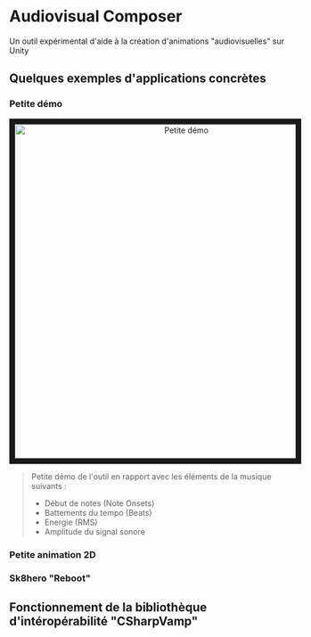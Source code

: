 # Audiovisual Composer
Un outil expérimental d'aide à la création d'animations "audiovisuelles" sur Unity

## Quelques exemples d'applications concrètes


### Petite démo

<p align="center">
  <a href="http://www.youtube.com/watch?feature=player_embedded&v=avAaE3wvUH4
  " target="_blank"><img src="http://img.youtube.com/vi/avAaE3wvUH4/maxresdefault.jpg" 
  alt="Petite démo" width="600" height="auto" border="10" /></a>
</p>

> Petite démo de l'outil en rapport avec les éléments de la musique suivants :
> - Début de notes (Note Onsets)
> - Battements du tempo (Beats)
> - Energie (RMS)
> - Amplitude du signal sonore

### Petite animation 2D

### Sk8hero "Reboot"


## Fonctionnement de la bibliothèque d'intéropérabilité "CSharpVamp"
